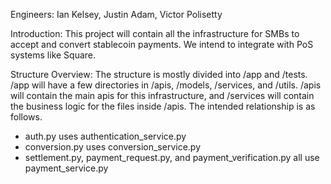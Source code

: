 Engineers:
Ian Kelsey, Justin Adam, Victor Polisetty

Introduction:
This project will contain all the infrastructure for SMBs to accept and convert stablecoin payments. We intend to integrate with PoS systems like Square.

Structure Overview:
The structure is mostly divided into /app and /tests. /app will have a few directories in /apis, /models, /services, and /utils. /apis will contain the main apis for this infrastructure, and /services will contain the business logic for the files inside /apis. The intended relationship is as follows.
- auth.py uses authentication_service.py
- conversion.py uses conversion_service.py
- settlement.py, payment_request.py, and payment_verification.py all use payment_service.py

